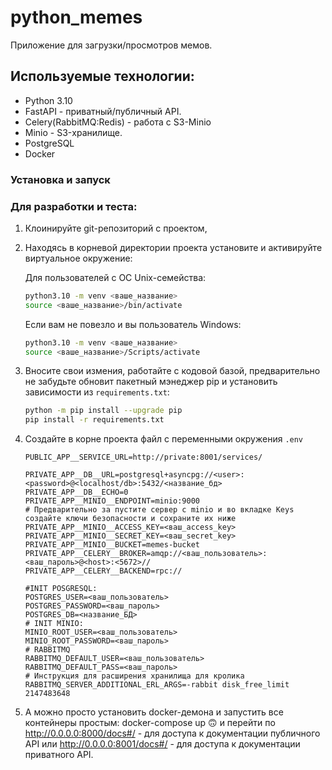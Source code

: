 # python_memes
Приложение для загрузки/просмотров мемов.

## Используемые технологии:
* Python 3.10
* FastAPI - приватный/публичный API.
* Celery(RabbitMQ:Redis) - работа с S3-Minio
* Minio - S3-хранилище.
* PostgreSQL
* Docker

### Установка и запуск
### Для разработки и теста:

1. Клоинируйте git-репозиторий с проектом,
2. Находясь в корневой директории проекта установите и активируйте виртуальное окружение:

    Для пользователей с ОС Unix-семейства:
    ```bash
    python3.10 -m venv <ваше_название>
    source <ваше_название>/bin/activate
    ```
    Если вам не повезло и вы пользователь Windows:
    ```bash
    python3.10 -m venv <ваше_название>
    source <ваше_название>/Scripts/activate
    ```
3. Вносите свои измения, работайте с кодовой базой, предварительно не забудьте обновит пакетный мэнеджер pip и установить зависимости из `requirements.txt`:
    ```bash
    python -m pip install --upgrade pip
    pip install -r requirements.txt
    ```
4. Создайте в корне проекта файл с переменными окружения `.env`
    ```
    PUBLIC_APP__SERVICE_URL=http://private:8001/services/

    PRIVATE_APP__DB__URL=postgresql+asyncpg://<user>:<password>@<localhost/db>:5432/<название_бд>
    PRIVATE_APP__DB__ECHO=0
    PRIVATE_APP__MINIO__ENDPOINT=minio:9000
    # Предварительно за пустите сервер с minio и во вкладке Keys создайте ключи безопасности и сохраните их ниже
    PRIVATE_APP__MINIO__ACCESS_KEY=<ваш_access_key>
    PRIVATE_APP__MINIO__SECRET_KEY=<ваш_secret_key>
    PRIVATE_APP__MINIO__BUCKET=memes-bucket
    PRIVATE_APP__CELERY__BROKER=amqp://<ваш_пользователь>:<ваш_пароль>@<host>:<5672>//
    PRIVATE_APP__CELERY__BACKEND=rpc://

    #INIT POSGRESQL:
    POSTGRES_USER=<ваш_пользователь>
    POSTGRES_PASSWORD=<ваш_пароль>
    POSTGRES_DB=<название_БД>
    # INIT MINIO:
    MINIO_ROOT_USER=<ваш_пользователь>
    MINIO_ROOT_PASSWORD=<ваш_пароль>
    # RABBITMQ
    RABBITMQ_DEFAULT_USER=<ваш_пользователь>
    RABBITMQ_DEFAULT_PASS=<ваш_пароль>
    # Инструкция для расширения хранилища для кролика
    RABBITMQ_SERVER_ADDITIONAL_ERL_ARGS=-rabbit disk_free_limit 2147483648
    ```
5. А можно просто установить docker-демона и запустить все контейнеры простым: docker-compose up 🙃 и перейти по http://0.0.0.0:8000/docs#/ - для доступа к документации публичного API или http://0.0.0.0:8001/docs#/ - для доступа к документации приватного API.